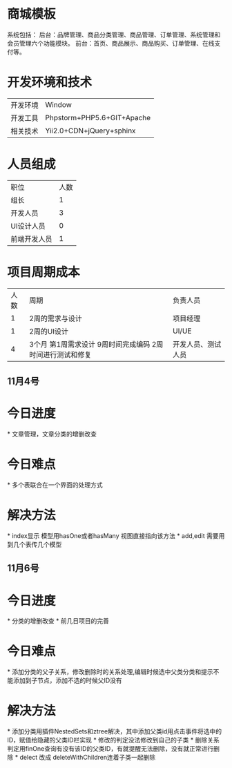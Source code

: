 <h1>商城模板</h1>
系统包括：
后台：品牌管理、商品分类管理、商品管理、订单管理、系统管理和会员管理六个功能模块。
前台：首页、商品展示、商品购买、订单管理、在线支付等。

<h1>开发环境和技术</h1>
<table>
<tr><td>开发环境</td><td>Window</td></tr>
<tr><td>开发工具</td><td>Phpstorm+PHP5.6+GIT+Apache</td></tr>
<tr><td>相关技术</td><td>Yii2.0+CDN+jQuery+sphinx</td></tr>
</table>


<h1>人员组成</h1>

<table>
<tr><td>职位</td><td>人数</td></tr>
<tr><td>组长</td><td>1</td></tr>
<tr><td>开发人员</td><td>3</td></tr>
<tr><td>UI设计人员</td><td>0</td></tr>
<tr><td>前端开发人员</td><td>1</td></tr>
</table>


<h1>项目周期成本</h1>

<table>
<tr><td>人数</td><td>周期</td><td>负责人员</td></tr>
<tr><td>1</td><td>2周的需求与设计</td><td>项目经理</td></tr>
<tr><td>1</td><td>2周的UI设计</td><td>UI/UE</td></tr>
<tr><td>4</td><td>3个月
                  第1周需求设计
                  9周时间完成编码
                  2周时间进行测试和修复</td><td>开发人员、测试人员</td></tr>

</table>
<h2>11月4号</h2>
<h1>今日进度</h1>
* 文章管理，文章分类的增删改查

<h1>今日难点</h1>
* 多个表联合在一个界面的处理方式
<h1>解决方法</h1>
* index显示  模型用hasOne或者hasMany 视图直接指向该方法
* add,edit 需要用到几个表传几个模型


<h2>11月6号</h2>
<h1>今日进度</h1>
* 分类的增删改查
* 前几日项目的完善

<h1>今日难点</h1>
* 添加分类的父子关系，修改删除时的关系处理,编辑时候选中父类分类和提示不能添加到子节点，添加不选的时候父ID没有
<h1>解决方法</h1>
* 添加分类用插件NestedSets和ztree解决，其中添加父类id用点击事件将选中的ID，赋值给隐藏的父类ID栏实现
* 修改的判定没法修改到自己的子类
* 删除关系判定用finOne查询有没有该ID的父类ID，有就提醒无法删除，没有就正常进行删除
* delect 改成 deleteWithChildren连着子类一起删除